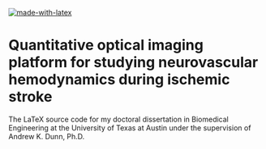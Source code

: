 [![made-with-latex](https://img.shields.io/badge/Made%20with-LaTeX-1f425f.svg)](https://www.latex-project.org/)

# Quantitative optical imaging platform for studying neurovascular hemodynamics during ischemic stroke

The LaTeX source code for my doctoral dissertation in Biomedical Engineering at the University of Texas at Austin under the supervision of Andrew K. Dunn, Ph.D.
